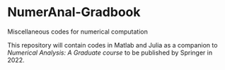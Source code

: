 # NumerAnal-Gradbook
Miscellaneous codes for numerical computation

This repository will contain codes in Matlab and Julia as a companion to *Numerical Analysis: A Graduate course* to be published by Springer in 2022.
